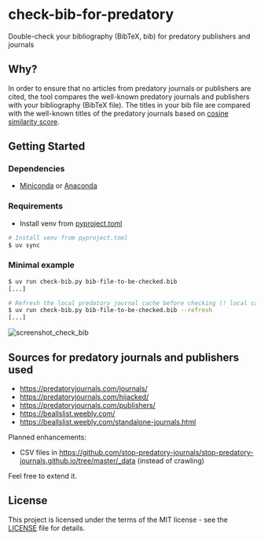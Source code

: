 # check-bib-for-predatory
Double-check your bibliography (BibTeX, bib) for predatory publishers and journals

## Why?
In order to ensure that no articles from predatory journals or publishers are cited, the tool compares the well-known predatory journals and publishers with your bibliography (BibTeX file). The titles in your bib file are compared with the well-known titles of the predatory journals based on [cosine similarity score](https://en.wikipedia.org/wiki/Cosine_similarity). 

## Getting Started

### Dependencies

* [Miniconda](https://docs.conda.io/en/latest/miniconda.html) or [Anaconda](https://www.anaconda.com/)

### Requirements

* Install venv from [pyproject.toml](pyproject.toml)
```bash
# Install venv from pyproject.toml
$ uv sync
```

### Minimal example
```bash
$ uv run check-bib.py bib-file-to-be-checked.bib
[...]

# Refresh the local predatory journal cache before checking (! local cache will be overwritten)
$ uv run check-bib.py bib-file-to-be-checked.bib --refresh
[...]
```
![screenshot_check_bib](https://user-images.githubusercontent.com/8809455/63655910-274aae80-c78e-11e9-8b41-68097bee08dd.png)

## Sources for predatory journals and publishers used
* https://predatoryjournals.com/journals/
* https://predatoryjournals.com/hijacked/
* https://predatoryjournals.com/publishers/
* https://beallslist.weebly.com/
* https://beallslist.weebly.com/standalone-journals.html

Planned enhancements:
* CSV files in https://github.com/stop-predatory-journals/stop-predatory-journals.github.io/tree/master/_data (instead of crawling)

Feel free to extend it.

## License
This project is licensed under the terms of the MIT license - see the [LICENSE](LICENSE) file for details.
